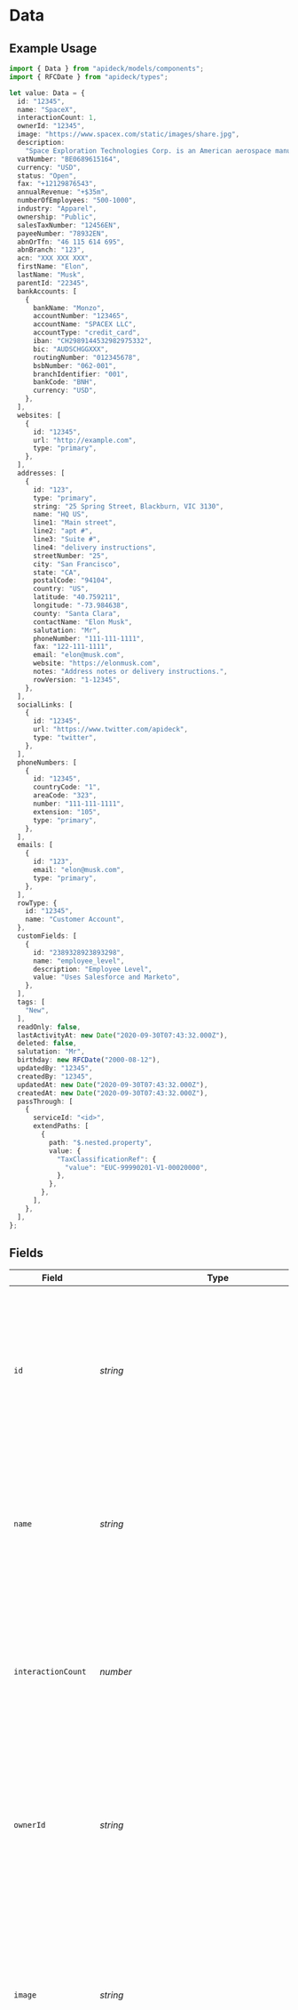 # Data

## Example Usage

```typescript
import { Data } from "apideck/models/components";
import { RFCDate } from "apideck/types";

let value: Data = {
  id: "12345",
  name: "SpaceX",
  interactionCount: 1,
  ownerId: "12345",
  image: "https://www.spacex.com/static/images/share.jpg",
  description:
    "Space Exploration Technologies Corp. is an American aerospace manufacturer, space transportation services and communications company headquartered in Hawthorne, California.",
  vatNumber: "BE0689615164",
  currency: "USD",
  status: "Open",
  fax: "+12129876543",
  annualRevenue: "+$35m",
  numberOfEmployees: "500-1000",
  industry: "Apparel",
  ownership: "Public",
  salesTaxNumber: "12456EN",
  payeeNumber: "78932EN",
  abnOrTfn: "46 115 614 695",
  abnBranch: "123",
  acn: "XXX XXX XXX",
  firstName: "Elon",
  lastName: "Musk",
  parentId: "22345",
  bankAccounts: [
    {
      bankName: "Monzo",
      accountNumber: "123465",
      accountName: "SPACEX LLC",
      accountType: "credit_card",
      iban: "CH2989144532982975332",
      bic: "AUDSCHGGXXX",
      routingNumber: "012345678",
      bsbNumber: "062-001",
      branchIdentifier: "001",
      bankCode: "BNH",
      currency: "USD",
    },
  ],
  websites: [
    {
      id: "12345",
      url: "http://example.com",
      type: "primary",
    },
  ],
  addresses: [
    {
      id: "123",
      type: "primary",
      string: "25 Spring Street, Blackburn, VIC 3130",
      name: "HQ US",
      line1: "Main street",
      line2: "apt #",
      line3: "Suite #",
      line4: "delivery instructions",
      streetNumber: "25",
      city: "San Francisco",
      state: "CA",
      postalCode: "94104",
      country: "US",
      latitude: "40.759211",
      longitude: "-73.984638",
      county: "Santa Clara",
      contactName: "Elon Musk",
      salutation: "Mr",
      phoneNumber: "111-111-1111",
      fax: "122-111-1111",
      email: "elon@musk.com",
      website: "https://elonmusk.com",
      notes: "Address notes or delivery instructions.",
      rowVersion: "1-12345",
    },
  ],
  socialLinks: [
    {
      id: "12345",
      url: "https://www.twitter.com/apideck",
      type: "twitter",
    },
  ],
  phoneNumbers: [
    {
      id: "12345",
      countryCode: "1",
      areaCode: "323",
      number: "111-111-1111",
      extension: "105",
      type: "primary",
    },
  ],
  emails: [
    {
      id: "123",
      email: "elon@musk.com",
      type: "primary",
    },
  ],
  rowType: {
    id: "12345",
    name: "Customer Account",
  },
  customFields: [
    {
      id: "2389328923893298",
      name: "employee_level",
      description: "Employee Level",
      value: "Uses Salesforce and Marketo",
    },
  ],
  tags: [
    "New",
  ],
  readOnly: false,
  lastActivityAt: new Date("2020-09-30T07:43:32.000Z"),
  deleted: false,
  salutation: "Mr",
  birthday: new RFCDate("2000-08-12"),
  updatedBy: "12345",
  createdBy: "12345",
  updatedAt: new Date("2020-09-30T07:43:32.000Z"),
  createdAt: new Date("2020-09-30T07:43:32.000Z"),
  passThrough: [
    {
      serviceId: "<id>",
      extendPaths: [
        {
          path: "$.nested.property",
          value: {
            "TaxClassificationRef": {
              "value": "EUC-99990201-V1-00020000",
            },
          },
        },
      ],
    },
  ],
};
```

## Fields

| Field                                                                                                                                                                                                                                                                                                                                   | Type                                                                                                                                                                                                                                                                                                                                    | Required                                                                                                                                                                                                                                                                                                                                | Description                                                                                                                                                                                                                                                                                                                             | Example                                                                                                                                                                                                                                                                                                                                 |
| --------------------------------------------------------------------------------------------------------------------------------------------------------------------------------------------------------------------------------------------------------------------------------------------------------------------------------------- | --------------------------------------------------------------------------------------------------------------------------------------------------------------------------------------------------------------------------------------------------------------------------------------------------------------------------------------- | --------------------------------------------------------------------------------------------------------------------------------------------------------------------------------------------------------------------------------------------------------------------------------------------------------------------------------------- | --------------------------------------------------------------------------------------------------------------------------------------------------------------------------------------------------------------------------------------------------------------------------------------------------------------------------------------- | --------------------------------------------------------------------------------------------------------------------------------------------------------------------------------------------------------------------------------------------------------------------------------------------------------------------------------------- |
| `id`                                                                                                                                                                                                                                                                                                                                    | *string*                                                                                                                                                                                                                                                                                                                                | :heavy_minus_sign:                                                                                                                                                                                                                                                                                                                      | A unique identifier assigned to each company within the CRM. This string is used to distinguish each company record and is essential for operations that require referencing a specific company.                                                                                                                                        | 12345                                                                                                                                                                                                                                                                                                                                   |
| `name`                                                                                                                                                                                                                                                                                                                                  | *string*                                                                                                                                                                                                                                                                                                                                | :heavy_check_mark:                                                                                                                                                                                                                                                                                                                      | The official name of the company as recorded in the CRM. This string is always provided for each company and serves as a key identifier in listings and reports.                                                                                                                                                                        | SpaceX                                                                                                                                                                                                                                                                                                                                  |
| `interactionCount`                                                                                                                                                                                                                                                                                                                      | *number*                                                                                                                                                                                                                                                                                                                                | :heavy_minus_sign:                                                                                                                                                                                                                                                                                                                      | The total number of interactions recorded with the company. This integer value provides insight into the level of engagement or activity associated with the company within the CRM.                                                                                                                                                    | 1                                                                                                                                                                                                                                                                                                                                       |
| `ownerId`                                                                                                                                                                                                                                                                                                                               | *string*                                                                                                                                                                                                                                                                                                                                | :heavy_minus_sign:                                                                                                                                                                                                                                                                                                                      | The identifier of the user or entity that owns or manages the company record in the CRM. This string helps in assigning responsibility and tracking ownership of the company data.                                                                                                                                                      | 12345                                                                                                                                                                                                                                                                                                                                   |
| `image`                                                                                                                                                                                                                                                                                                                                 | *string*                                                                                                                                                                                                                                                                                                                                | :heavy_minus_sign:                                                                                                                                                                                                                                                                                                                      | The URL of the company's logo or representative image. This string should be a valid URL format, allowing applications to display the company's image directly from the CRM. It is optional and may not be present for all companies.                                                                                                   | https://www.spacex.com/static/images/share.jpg                                                                                                                                                                                                                                                                                          |
| `description`                                                                                                                                                                                                                                                                                                                           | *string*                                                                                                                                                                                                                                                                                                                                | :heavy_minus_sign:                                                                                                                                                                                                                                                                                                                      | A brief overview or summary of the company's business activities and offerings. This text provides context about the company's operations and is useful for understanding its role within the CRM. It is optional and may vary in length and detail.                                                                                    | Space Exploration Technologies Corp. is an American aerospace manufacturer, space transportation services and communications company headquartered in Hawthorne, California.                                                                                                                                                            |
| `vatNumber`                                                                                                                                                                                                                                                                                                                             | *string*                                                                                                                                                                                                                                                                                                                                | :heavy_minus_sign:                                                                                                                                                                                                                                                                                                                      | The company's Value Added Tax (VAT) identification number, formatted as a string. This number is used for tax purposes and is essential for financial transactions and compliance. It is optional and may not be available for all companies.                                                                                           | BE0689615164                                                                                                                                                                                                                                                                                                                            |
| `currency`                                                                                                                                                                                                                                                                                                                              | [components.ListCompaniesResponseCurrency](../../models/components/listcompaniesresponsecurrency.md)                                                                                                                                                                                                                                    | :heavy_minus_sign:                                                                                                                                                                                                                                                                                                                      | The currency code associated with the company's financial transactions, following the ISO 4217 standard. This string indicates the currency used for billing and accounting purposes, helping to standardize financial data across the CRM. It is optional and may not be specified for all companies.                                  | USD                                                                                                                                                                                                                                                                                                                                     |
| `status`                                                                                                                                                                                                                                                                                                                                | *string*                                                                                                                                                                                                                                                                                                                                | :heavy_minus_sign:                                                                                                                                                                                                                                                                                                                      | The current operational status of the company within the CRM, represented as a string. This status helps users understand whether the company is active, inactive, or in another state, aiding in filtering and categorizing company data. It is optional and may vary depending on the company's lifecycle stage.                      | Open                                                                                                                                                                                                                                                                                                                                    |
| `fax`                                                                                                                                                                                                                                                                                                                                   | *string*                                                                                                                                                                                                                                                                                                                                | :heavy_minus_sign:                                                                                                                                                                                                                                                                                                                      | The company's fax number, formatted as a string. This property may be empty if the company does not have a fax number on record. It is useful for applications that need to send documents via fax or verify contact information.                                                                                                       | +12129876543                                                                                                                                                                                                                                                                                                                            |
| `annualRevenue`                                                                                                                                                                                                                                                                                                                         | *string*                                                                                                                                                                                                                                                                                                                                | :heavy_minus_sign:                                                                                                                                                                                                                                                                                                                      | The annual revenue of the company, represented as a string. This value provides insight into the company's financial size and performance, which can be crucial for market analysis and business strategy development.                                                                                                                  | +$35m                                                                                                                                                                                                                                                                                                                                   |
| `numberOfEmployees`                                                                                                                                                                                                                                                                                                                     | *string*                                                                                                                                                                                                                                                                                                                                | :heavy_minus_sign:                                                                                                                                                                                                                                                                                                                      | The total number of employees working at the company, expressed as a string. This information helps in understanding the company's scale and operational capacity, which can be important for partnership or investment considerations.                                                                                                 | 500-1000                                                                                                                                                                                                                                                                                                                                |
| `industry`                                                                                                                                                                                                                                                                                                                              | *string*                                                                                                                                                                                                                                                                                                                                | :heavy_minus_sign:                                                                                                                                                                                                                                                                                                                      | The industry sector in which the company operates, provided as a string. This categorization helps in identifying the company's market segment and can be used for filtering or grouping companies in reports and analyses.                                                                                                             | Apparel                                                                                                                                                                                                                                                                                                                                 |
| `ownership`                                                                                                                                                                                                                                                                                                                             | *string*                                                                                                                                                                                                                                                                                                                                | :heavy_minus_sign:                                                                                                                                                                                                                                                                                                                      | The type of ownership of the company, such as private, public, or government-owned, represented as a string. This information is useful for understanding the company's governance structure and potential regulatory requirements.                                                                                                     | Public                                                                                                                                                                                                                                                                                                                                  |
| `salesTaxNumber`                                                                                                                                                                                                                                                                                                                        | *string*                                                                                                                                                                                                                                                                                                                                | :heavy_minus_sign:                                                                                                                                                                                                                                                                                                                      | The sales tax number uniquely identifies a company for tax purposes within the CRM system. It is typically a string of alphanumeric characters and may vary in format depending on the country or region. This property is optional and may not be present for all companies.                                                           | 12456EN                                                                                                                                                                                                                                                                                                                                 |
| `payeeNumber`                                                                                                                                                                                                                                                                                                                           | *string*                                                                                                                                                                                                                                                                                                                                | :heavy_minus_sign:                                                                                                                                                                                                                                                                                                                      | The payee number is a unique identifier for a payee, used primarily for tax-related transactions. It is a string value that helps in distinguishing different payees within the CRM. This field is optional and may not be available for every company record.                                                                          | 78932EN                                                                                                                                                                                                                                                                                                                                 |
| `abnOrTfn`                                                                                                                                                                                                                                                                                                                              | *string*                                                                                                                                                                                                                                                                                                                                | :heavy_minus_sign:                                                                                                                                                                                                                                                                                                                      | This field contains either the Australian Business Number (ABN) or the Tax File Number (TFN), essential for businesses and individuals operating in Australia. It is a string that follows specific national formats, aiding in tax identification and compliance. This property is optional and may not be included for all companies. | 46 115 614 695                                                                                                                                                                                                                                                                                                                          |
| `abnBranch`                                                                                                                                                                                                                                                                                                                             | *string*                                                                                                                                                                                                                                                                                                                                | :heavy_minus_sign:                                                                                                                                                                                                                                                                                                                      | The ABN Branch number, also known as a GST Branch number, is used when a segment of a business needs to report GST separately from its main entity. It is a string that follows a specific format, relevant for businesses with multiple branches. This field is optional and may not be present for all companies.                     | 123                                                                                                                                                                                                                                                                                                                                     |
| `acn`                                                                                                                                                                                                                                                                                                                                   | *string*                                                                                                                                                                                                                                                                                                                                | :heavy_minus_sign:                                                                                                                                                                                                                                                                                                                      | The Australian Company Number (ACN) is a nine-digit identifier for companies registered in Australia, formatted as three groups of three digits (e.g., XXX XXX XXX). It serves as a unique identifier for legal and official purposes within the CRM. This property is optional and may not be available for all companies.             | XXX XXX XXX                                                                                                                                                                                                                                                                                                                             |
| `firstName`                                                                                                                                                                                                                                                                                                                             | *string*                                                                                                                                                                                                                                                                                                                                | :heavy_minus_sign:                                                                                                                                                                                                                                                                                                                      | The first name of the person associated with the company record. This field is optional and may be empty if not applicable. It is typically used for contacts or representatives of the company.                                                                                                                                        | Elon                                                                                                                                                                                                                                                                                                                                    |
| `lastName`                                                                                                                                                                                                                                                                                                                              | *string*                                                                                                                                                                                                                                                                                                                                | :heavy_minus_sign:                                                                                                                                                                                                                                                                                                                      | The last name of the person associated with the company record. Like the first name, this field is optional and may be empty if not applicable. It is used to identify contacts or representatives within the company.                                                                                                                  | Musk                                                                                                                                                                                                                                                                                                                                    |
| `parentId`                                                                                                                                                                                                                                                                                                                              | *string*                                                                                                                                                                                                                                                                                                                                | :heavy_minus_sign:                                                                                                                                                                                                                                                                                                                      | A unique identifier representing the parent company of the current company record. This field is optional and may be empty if the company does not have a parent entity. It is used to establish hierarchical relationships between companies in the CRM.                                                                               | 22345                                                                                                                                                                                                                                                                                                                                   |
| `bankAccounts`                                                                                                                                                                                                                                                                                                                          | [components.ListCompaniesResponseBankAccounts](../../models/components/listcompaniesresponsebankaccounts.md)[]                                                                                                                                                                                                                          | :heavy_minus_sign:                                                                                                                                                                                                                                                                                                                      | An array containing details of the bank accounts associated with the company. Each entry in the array represents a separate bank account, providing a structured way to access financial information related to the company.                                                                                                            |                                                                                                                                                                                                                                                                                                                                         |
| `websites`                                                                                                                                                                                                                                                                                                                              | [components.ListCompaniesResponseWebsites](../../models/components/listcompaniesresponsewebsites.md)[]                                                                                                                                                                                                                                  | :heavy_minus_sign:                                                                                                                                                                                                                                                                                                                      | An array containing details of the company's websites. Each entry in the array represents a distinct website associated with the company, providing a comprehensive view of the company's online presence. This property is optional and may be empty if no websites are associated with the company.                                   |                                                                                                                                                                                                                                                                                                                                         |
| `addresses`                                                                                                                                                                                                                                                                                                                             | [components.ListCompaniesResponseAddresses](../../models/components/listcompaniesresponseaddresses.md)[]                                                                                                                                                                                                                                | :heavy_minus_sign:                                                                                                                                                                                                                                                                                                                      | An array of address objects associated with the company. Each object within the array contains detailed information about a specific location related to the company, such as headquarters or branch offices. This property is optional and may be empty if no addresses are recorded.                                                  |                                                                                                                                                                                                                                                                                                                                         |
| `socialLinks`                                                                                                                                                                                                                                                                                                                           | [components.ListCompaniesResponseSocialLinks](../../models/components/listcompaniesresponsesociallinks.md)[]                                                                                                                                                                                                                            | :heavy_minus_sign:                                                                                                                                                                                                                                                                                                                      | An array of social media links associated with the company. Each entry in the array represents a different social media platform, providing URLs to the company's profiles. This allows users to quickly access the company's social media presence from the CRM.                                                                       |                                                                                                                                                                                                                                                                                                                                         |
| `phoneNumbers`                                                                                                                                                                                                                                                                                                                          | [components.ListCompaniesResponsePhoneNumbers](../../models/components/listcompaniesresponsephonenumbers.md)[]                                                                                                                                                                                                                          | :heavy_minus_sign:                                                                                                                                                                                                                                                                                                                      | An array containing the phone numbers associated with the company. Each entry in the array represents a distinct phone number, which may include various types such as office, mobile, or fax numbers. This array is optional and may be empty if no phone numbers are available for the company.                                       |                                                                                                                                                                                                                                                                                                                                         |
| `emails`                                                                                                                                                                                                                                                                                                                                | [components.ListCompaniesResponseEmails](../../models/components/listcompaniesresponseemails.md)[]                                                                                                                                                                                                                                      | :heavy_minus_sign:                                                                                                                                                                                                                                                                                                                      | An array containing email objects associated with the company. Each object within the array represents a distinct email address entry, providing detailed information about the company's email contacts. This array can be empty if no email addresses are associated with the company.                                                |                                                                                                                                                                                                                                                                                                                                         |
| `rowType`                                                                                                                                                                                                                                                                                                                               | [components.ListCompaniesResponseCompanyRowType](../../models/components/listcompaniesresponsecompanyrowtype.md)                                                                                                                                                                                                                        | :heavy_minus_sign:                                                                                                                                                                                                                                                                                                                      | An object that defines the type of data row returned in the response. This object may include metadata or additional attributes that describe the nature of the data, aiding in the interpretation of the company's information within the CRM.                                                                                         |                                                                                                                                                                                                                                                                                                                                         |
| `customFields`                                                                                                                                                                                                                                                                                                                          | [components.ListCompaniesResponseCustomFields](../../models/components/listcompaniesresponsecustomfields.md)[]                                                                                                                                                                                                                          | :heavy_minus_sign:                                                                                                                                                                                                                                                                                                                      | An array containing custom fields associated with the company. Each entry in this array represents a specific custom attribute that has been defined to store additional information about the company. This allows for flexible data storage beyond standard fields.                                                                   |                                                                                                                                                                                                                                                                                                                                         |
| `tags`                                                                                                                                                                                                                                                                                                                                  | *string*[]                                                                                                                                                                                                                                                                                                                              | :heavy_minus_sign:                                                                                                                                                                                                                                                                                                                      | An array containing tags associated with the company, which are used for categorization or filtering purposes. Each tag helps in identifying or grouping companies based on specific criteria or characteristics. This field is optional and can be empty if no tags are assigned.                                                      | [<br/>"New"<br/>]                                                                                                                                                                                                                                                                                                                       |
| `readOnly`                                                                                                                                                                                                                                                                                                                              | *boolean*                                                                                                                                                                                                                                                                                                                               | :heavy_minus_sign:                                                                                                                                                                                                                                                                                                                      | Indicates whether the company's data is read-only, meaning it cannot be modified through the API. A value of 'true' signifies that the company is locked for editing, while 'false' allows for potential updates. This is useful for understanding data access permissions.                                                             | false                                                                                                                                                                                                                                                                                                                                   |
| `lastActivityAt`                                                                                                                                                                                                                                                                                                                        | [Date](https://developer.mozilla.org/en-US/docs/Web/JavaScript/Reference/Global_Objects/Date)                                                                                                                                                                                                                                           | :heavy_minus_sign:                                                                                                                                                                                                                                                                                                                      | The timestamp of the most recent activity associated with the company, formatted as an ISO 8601 string. This helps in tracking the last interaction or update made to the company's record within the CRM. Useful for determining engagement recency and activity trends.                                                               | 2020-09-30T07:43:32.000Z                                                                                                                                                                                                                                                                                                                |
| `deleted`                                                                                                                                                                                                                                                                                                                               | *boolean*                                                                                                                                                                                                                                                                                                                               | :heavy_minus_sign:                                                                                                                                                                                                                                                                                                                      | Indicates whether the company record is marked as deleted within the CRM system. A value of 'true' means the company is considered deleted and may not be active in current operations. This helps in filtering out inactive or obsolete company records from the dataset.                                                              | false                                                                                                                                                                                                                                                                                                                                   |
| `salutation`                                                                                                                                                                                                                                                                                                                            | *string*                                                                                                                                                                                                                                                                                                                                | :heavy_minus_sign:                                                                                                                                                                                                                                                                                                                      | A formal salutation or title associated with a contact person at the company, such as 'Mr.', 'Mrs.', or 'Dr.'. This is used for personalization in communications and is optional depending on the company's contact data.                                                                                                              | Mr                                                                                                                                                                                                                                                                                                                                      |
| `birthday`                                                                                                                                                                                                                                                                                                                              | [RFCDate](../../types/rfcdate.md)                                                                                                                                                                                                                                                                                                       | :heavy_minus_sign:                                                                                                                                                                                                                                                                                                                      | The birth date of a contact person at the company, formatted as a string in YYYY-MM-DD format. This information can be used for personalizing interactions or for demographic analysis, if applicable.                                                                                                                                  | 2000-08-12                                                                                                                                                                                                                                                                                                                              |
| `customMappings`                                                                                                                                                                                                                                                                                                                        | [components.CustomMappings](../../models/components/custommappings.md)                                                                                                                                                                                                                                                                  | :heavy_minus_sign:                                                                                                                                                                                                                                                                                                                      | An object containing any custom mappings configured for the company resource. These mappings allow for additional, user-defined fields or data structures that extend the standard company data model, providing flexibility for specific business needs.                                                                               |                                                                                                                                                                                                                                                                                                                                         |
| `updatedBy`                                                                                                                                                                                                                                                                                                                             | *string*                                                                                                                                                                                                                                                                                                                                | :heavy_minus_sign:                                                                                                                                                                                                                                                                                                                      | The unique identifier of the user who last updated the company record. This is typically a user ID string, which helps track changes and maintain an audit trail within the CRM system. Useful for understanding who made the most recent modifications to the company data.                                                            | 12345                                                                                                                                                                                                                                                                                                                                   |
| `createdBy`                                                                                                                                                                                                                                                                                                                             | *string*                                                                                                                                                                                                                                                                                                                                | :heavy_minus_sign:                                                                                                                                                                                                                                                                                                                      | The unique identifier of the user who initially created the company record. This string value is crucial for auditing purposes, allowing developers to trace back to the origin of the data entry within the CRM.                                                                                                                       | 12345                                                                                                                                                                                                                                                                                                                                   |
| `updatedAt`                                                                                                                                                                                                                                                                                                                             | [Date](https://developer.mozilla.org/en-US/docs/Web/JavaScript/Reference/Global_Objects/Date)                                                                                                                                                                                                                                           | :heavy_minus_sign:                                                                                                                                                                                                                                                                                                                      | The timestamp indicating when the company record was last updated. This string is formatted in ISO 8601, providing precise date and time information, which is essential for synchronization and data consistency checks.                                                                                                               | 2020-09-30T07:43:32.000Z                                                                                                                                                                                                                                                                                                                |
| `createdAt`                                                                                                                                                                                                                                                                                                                             | [Date](https://developer.mozilla.org/en-US/docs/Web/JavaScript/Reference/Global_Objects/Date)                                                                                                                                                                                                                                           | :heavy_minus_sign:                                                                                                                                                                                                                                                                                                                      | The timestamp representing when the company record was originally created. Provided in ISO 8601 format, this string helps in tracking the age of the record and is vital for historical data analysis.                                                                                                                                  | 2020-09-30T07:43:32.000Z                                                                                                                                                                                                                                                                                                                |
| `passThrough`                                                                                                                                                                                                                                                                                                                           | [components.ListCompaniesResponsePassThrough](../../models/components/listcompaniesresponsepassthrough.md)[]                                                                                                                                                                                                                            | :heavy_minus_sign:                                                                                                                                                                                                                                                                                                                      | An array that holds service-specific custom data or structured modifications. This property allows developers to include additional, non-standard information in requests, facilitating advanced integrations and custom workflows.                                                                                                     |                                                                                                                                                                                                                                                                                                                                         |